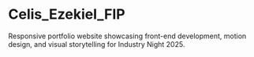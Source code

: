 # Celis_Ezekiel_FIP
Responsive portfolio website showcasing front-end development, motion design, and visual storytelling for Industry Night 2025.

